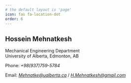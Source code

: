 ```yaml
---
# the default layout is 'page'
icon: fas fa-location-dot
order: 6
---
```


## Hossein Mehnatkesh 

Mechanical Engineering Department  
University of Alberta, Edmonton, AB

Phone: *+98(937)759-5784* 

Email: [*Mehnatke@ualberta.ca*](mailto:Mehnatke@ualberta.ca) / [*H.Mehnatkesh@gmail.com*](mailto:H.Mehnatkesh@gmail.com)
